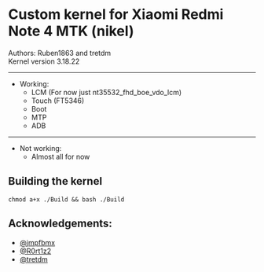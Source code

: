 # Custom kernel for Xiaomi Redmi Note 4 MTK (nikel)
Authors: Ruben1863 and tretdm \
Kernel version 3.18.22

-------------------------------------------------
* Working:
	* LCM (For now just nt35532_fhd_boe_vdo_lcm)
	* Touch (FT5346)
	* Boot
	* MTP
	* ADB

-------------------------------------------------
* Not working:
	* Almost all for now

## Building the kernel
```
chmod a+x ./Build && bash ./Build
```

## Acknowledgements:
* [@jmpfbmx](https://github.com/jmpfbmx)
* [@R0rt1z2](https://github.com/R0rt1z2)
* [@tretdm](https://github.com/tretdm)
